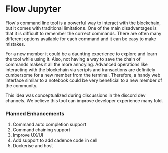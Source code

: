 # Flow Jupyter

Flow's command line tool is a powerful way to interact with the blockchain, but it comes with traditional limitations. One of the main disadvantages is that it is difficult to remember the correct commands. There are often many different options available for each command and it can be easy to make mistakes.

For a new member it could be a daunting experience to explore and learn the tool while using it. Also, not having a way to save the chain of commands makes it all the more annoying. Advanced operations like interacting with the blockchain via scripts and transactions are definitely cumbersome for a new member from the terminal. Therefore, a handy web interface similar to a notebook could be very beneficial to a new member of the community.

This idea was conceptualized during discussions in the discord dev channels. We believe this tool can improve developer experience many fold.

### Planned Enhancements

1.  Command auto completion support
2.  Command chaining support
3.  Improve UX/UI
4.  Add support to add cadence code in cell
5.  Dockerise and host
